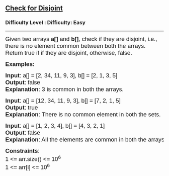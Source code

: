 <h2><a href="https://www.geeksforgeeks.org/problems/check-for-disjoint-sets-or-arrays/1?page=1&status=unsolved&sortBy=accuracy">Check for Disjoint</a></h2><h3>Difficulty Level : Difficulty: Easy</h3><hr><div class="problems_problem_content__Xm_eO"><p><span style="font-family: arial, helvetica, sans-serif; font-size: 14pt;">Given two arrays <strong>a[]</strong> and <strong>b[]</strong>, check if they are disjoint, i.e., there is no element common between both the arrays. Return true if if they are disjoint, otherwise, false.</span></p>
<p><span style="font-family: arial, helvetica, sans-serif; font-size: 14pt;"><strong>Examples:</strong></span></p>
<pre><span style="font-family: arial, helvetica, sans-serif; font-size: 14pt;"><strong>Input</strong>: a[] = [2, 34, 11, 9, 3], b[] = [2, 1, 3, 5]</span><br><span style="font-family: arial, helvetica, sans-serif; font-size: 14pt;"><strong>Output</strong>: false</span><br><span style="font-family: arial, helvetica, sans-serif; font-size: 14pt;"><strong>Explanation</strong>: 3 is common in both the arrays.</span></pre>
<pre><span style="font-family: arial, helvetica, sans-serif; font-size: 14pt;"><strong>Input</strong>: a[] = [12, 34, 11, 9, 3], b[] = [7, 2, 1, 5]</span><br><span style="font-family: arial, helvetica, sans-serif; font-size: 14pt;"><strong>Output</strong>: true </span><br><span style="font-family: arial, helvetica, sans-serif; font-size: 14pt;"><strong>Explanation</strong>: There is no common element in both the sets.</span></pre>
<pre><span style="font-family: arial, helvetica, sans-serif; font-size: 14pt;"><strong>Input</strong>: a[] = [1, 2, 3, 4], b[] = [4, 3, 2, 1]</span><br><span style="font-family: arial, helvetica, sans-serif; font-size: 14pt;"><strong>Output</strong>: false</span><br><span style="font-family: arial, helvetica, sans-serif; font-size: 14pt;"><strong>Explanation</strong>: All the elements are common in both the arrays.</span></pre>
<p><span style="font-family: arial, helvetica, sans-serif; font-size: 14pt;"><strong>Constraints</strong>:<br>1 &lt;= arr.size() &lt;= 10<sup>6<br></sup>1 &lt;= arr[i] &lt;= 10<sup>6</sup><sup><br></sup></span></p></div>